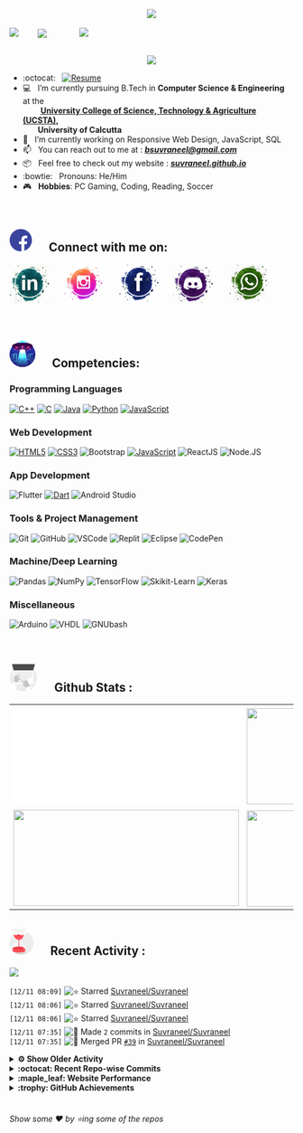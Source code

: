 <!--
[![Header](https://raw.githubusercontent.com/Suvraneel/Suvraneel/master/res/Github%20readme%20Header.png "Portfolio Website")]
(https://suvraneel.github.io/)
-->
<p align="center">
<img src="https://profile-counter.glitch.me/{Suvraneel}/count.svg"></p>

<p>
  <a href=https://open.spotify.com/user/4bio4arq8izb9sba4ly6al54v>
   <img align="right" src="https://spotify-diablo.vercel.app/api/spotify" height=auto width="380">
  </a>
  <img align="center" src="https://readme-typing-svg.herokuapp.com?font=Playfair+Display&color=F70000&size=30&center=true&vCenter=true&multiline=true&weight=100&height=100&width=220&lines=Hey+there%2C;I'm+Suvraneel+!">
  <img align="left" src="https://media.tenor.com/images/043986fe5f470eeb6d86515e6cda30fe/tenor.gif" width="50">
</p>
<br>
<a href="https://suvraneel.github.io" target="_blank"><img align='right' src="https://raw.githubusercontent.com/Suvraneel/Suvraneel/master/res/readme_banner.gif" width="260" height="auto"></a>
<br>

- :octocat: &nbsp; [![Resume](https://img.shields.io/badge/Suvraneel%20Bhuin-RESUME-blue?style=for-the-badge&logo=Sega)](https://suvraneel.github.io/Resume)
- :computer: &nbsp; I’m currently pursuing B.Tech in **Computer Science & Engineering** at the  
 &nbsp;&nbsp;&nbsp;&nbsp;&nbsp;&nbsp;&nbsp; **[University College of Science, Technology & Agriculture (UCSTA)](http://www.caluniv-ucsta.net/),  
 &nbsp;&nbsp;&nbsp;&nbsp;&nbsp;&nbsp;&nbsp; University of Calcutta**
- :crystal_ball: &nbsp; I’m currently working on Responsive Web Design, JavaScript, SQL
- :mailbox: &nbsp; You can reach out to me at : ***bsuvraneel@gmail.com***
- :package: &nbsp; Feel free to check out my website : [***suvraneel.github.io***](https://suvraneel.github.io/)
- :bowtie: &nbsp; Pronouns: He/Him
- :video_game: &nbsp; **Hobbies**: PC Gaming, Coding, Reading, Soccer

<br>
<h2 align=left>
<img src="https://raw.githubusercontent.com/Suvraneel/Suvraneel/master/res/social.gif" height="40" width= auto>
&nbsp;&nbsp;&nbsp;&nbsp;
Connect with me on:
<br></h2>

<p>
<a href="https://www.linkedin.com/in/suvraneel-bhuin" target="_blank">
<img src="https://raw.githubusercontent.com/Suvraneel/Suvraneel/master/res/in.png" height="70" width= auto></a>
&nbsp;&nbsp;&nbsp;&nbsp;&nbsp;
<a href="https://www.instagram.com/el_diablo_suvraneel" target="_blank">
<img src="https://github.com/Suvraneel/Suvraneel/blob/master/res/ig.png" height="70" width= auto></a>
&nbsp;&nbsp;&nbsp;&nbsp;&nbsp;
<!--<a href="https://github.com/Suvraneel" target="_blank">
<img src="https://raw.githubusercontent.com/Suvraneel/Suvraneel/master/res/github.png" height="35" width= auto></a>
&nbsp;&nbsp;&nbsp;&nbsp;&nbsp;-->
<a href="https://www.facebook.com/suvraneel.bhuin" target="_blank">
<img src="https://raw.githubusercontent.com/Suvraneel/Suvraneel/master/res/fb.png" height="70" width= auto></a>
&nbsp;&nbsp;&nbsp;&nbsp;&nbsp;
<a href="https://discord.com/users/851345743935045652/" id="discord">
<img src="https://raw.githubusercontent.com/Suvraneel/Suvraneel/master/res/dc.jpg" height="70" width= auto></a>
&nbsp;&nbsp;&nbsp;&nbsp;&nbsp;
<a href="https://api.whatsapp.com/send?phone=917001967224&text=Hi!%20Suvraneel!!" id="whatsapp">
<img src="https://raw.githubusercontent.com/Suvraneel/Suvraneel/master/res/wp.png" height="70" width= auto></a>
</p>

<!-- Attribution: "Icon made by Freepik from www.flaticon.com"-->
<!--
- **Gmail**: &nbsp;&nbsp;&nbsp;&nbsp;&nbsp;&nbsp;&nbsp;&nbsp;&nbsp;&nbsp;&nbsp;&nbsp; bsuvraneel@gmail.com
- **LinkedIn**: &nbsp;&nbsp;&nbsp;&nbsp;&nbsp;&nbsp;&nbsp;&nbsp; https://www.linkedin.com/in/suvraneel-bhuin/
- **Facebook**: &nbsp;&nbsp;&nbsp;&nbsp;&nbsp;&nbsp; https://www.facebook.com/suvraneel.bhuin
- **Instagram**: &nbsp;&nbsp;&nbsp;&nbsp;&nbsp; https://www.instagram.com/el_diablo_suvraneel
- **Discord**: &nbsp;&nbsp;&nbsp;&nbsp;&nbsp;&nbsp;&nbsp;&nbsp;&nbsp; https://discord.com/users/851345743935045652/
- **WhatsApp**: &nbsp;&nbsp;&nbsp; [+91 7001967224](https://api.whatsapp.com/send?phone=917001967224&text=Hi!%20Suvraneel!!)
-->

<br>
<h2 align=left>
<img src="https://raw.githubusercontent.com/Suvraneel/Suvraneel/master/res/ufo.gif" height="50" width= auto>
&nbsp;&nbsp;&nbsp;&nbsp;
Competencies:
<br></h2>

### Programming Languages 
[![C++](https://img.shields.io/badge/CPP-blue?style=for-the-badge&logo=cplusplus&labelColor=00599C)](https://github.com/search?q=user%3ASuvraneel+language%3AC%2B%2B&type=Code)
[![C](https://img.shields.io/badge/C-black?style=for-the-badge&logo=c&labelColor=black&color=404040)](https://github.com/search?q=user%3ASuvraneel+language%3AC&type=Code)
[![Java](https://img.shields.io/badge/Java-orange?style=for-the-badge&logo=java&labelColor=cc4d00&color=ff7019)](https://github.com/search?q=user%3ASuvraneel+language%3AJava&type=Code)
[![Python](https://img.shields.io/badge/Python-blue?style=for-the-badge&logo=python&labelColor=black&color=3776ab)](https://github.com/search?q=user%3ASuvraneel+language%3APython&type=Code)
[![JavaScript](https://img.shields.io/badge/Javascript-yellow?style=for-the-badge&logo=javascript&labelColor=black&color=DFA200)](https://github.com/search?p=4&q=user%3ASuvraneel+language%3AJavaScript&type=Code)

### Web Development
[![HTML5](https://img.shields.io/badge/HTML5-red?style=for-the-badge&logo=html5&labelColor=black&color=E34F26)](https://github.com/search?q=user%3ASuvraneel+language%3AHTML&type=Code)
[![CSS3](https://img.shields.io/badge/CSS3-white?style=for-the-badge&logo=css3&labelColor=black&color=1572B6)](https://github.com/search?q=user%3ASuvraneel+language%3ACSS&type=Code)
![Bootstrap](https://img.shields.io/badge/Bootstrap-purple?style=for-the-badge&logo=bootstrap&labelColor=black&color=7952B3)
[![JavaScript](https://img.shields.io/badge/Javascript-yellow?style=for-the-badge&logo=javascript&labelColor=black&color=c89100)](https://github.com/search?p=4&q=user%3ASuvraneel+language%3AJavaScript&type=Code)
![ReactJS](https://img.shields.io/badge/React-blue?style=for-the-badge&logo=react&labelColor=black&color=3a8296)
![Node.JS](https://img.shields.io/badge/Node.JS-blue?style=for-the-badge&logo=node.js&labelColor=black&color=236b23)

### App Development
![Flutter](https://img.shields.io/badge/Flutter-blue?style=for-the-badge&logo=flutter&labelColor=0a97c2&color=0dbdf2)
[![Dart](https://img.shields.io/badge/Dart-blue?style=for-the-badge&logo=dart&labelColor=1f7a7a&color=2eb8b8)](https://github.com/search?q=user%3ASuvraneel+language%3ADart&type=Code)
![Android Studio](https://img.shields.io/badge/Android%20Studio-green?style=for-the-badge&logo=android%20studio&labelColor=black&color=2a9a5c)

### Tools & Project Management
![Git](https://img.shields.io/badge/Git-red?style=for-the-badge&logo=git&labelColor=black&color=red)
![GitHub](https://img.shields.io/badge/GitHub-black?style=for-the-badge&logo=github&labelColor=black&color=181717)
![VSCode](https://img.shields.io/badge/VSCode-cyan?style=for-the-badge&logo=visual%20studio%20code&labelColor=00497a&color=007ACC)
![Replit](https://img.shields.io/badge/Repl.it-black?style=for-the-badge&logo=replit&labelColor=black&color=1e2426)
![Eclipse](https://img.shields.io/badge/Eclipse%20IDE-purple?style=for-the-badge&logo=eclipse%20IDE&labelColor=1a1433&color=2C2255)
![CodePen](https://img.shields.io/badge/Codepen-black?style=for-the-badge&logo=codepen&labelColor=black&color=141819)

### Machine/Deep Learning
![Pandas](https://img.shields.io/badge/Pandas-black?style=for-the-badge&logo=pandas&labelColor=0c0234&color=150458)
![NumPy](https://img.shields.io/badge/NumPy-blue?style=for-the-badge&logo=numpy&labelColor=001921&color=013243)
![TensorFlow](https://img.shields.io/badge/TensorFlow-black?style=for-the-badge&logo=tensorflow&labelColor=141819&color=FF6F00)
![Skikit-Learn](https://img.shields.io/badge/Skikit%20Learn-orange?style=for-the-badge&logo=scikit%2Dlearn&labelColor=141819&color=F7931E)
![Keras](https://img.shields.io/badge/Keras-black?style=for-the-badge&logo=keras&labelColor=680000&color=D00000)

### Miscellaneous
![Arduino](https://img.shields.io/badge/Arduino-blue?style=for-the-badge&logo=arduino&labelColor=black&color=00979D)
![VHDL](https://img.shields.io/badge/VHDL-red?style=for-the-badge&logo=xilinx&labelColor=cc0000&color=ff4d4d)
![GNUbash](https://img.shields.io/badge/GNU_Bash-blue?style=for-the-badge&logo=gnubash&labelColor=black&color=4EAA25)

<br>
<h2 align=left>
<img src="https://raw.githubusercontent.com/Suvraneel/Suvraneel/master/res/laptop.gif" height="50" width= auto>
&nbsp;&nbsp;&nbsp;&nbsp;
Github Stats :
<br></h2>

<table>
  <tr>
    <td align="center">
      <img alt="" width="400" src="https://github.com/Suvraneel/Suvraneel/blob/master/metrics.plugin.isocalendar.svg">
    </td>
    <td align="center">
        <img align="right" src ="https://github-readme-stats.vercel.app/api/top-langs/?username=suvraneel&layout=compact&hide_border=true&theme=vision-friendly-dark&langs_count=10&hide=jupyter%20notebook,tex,php" height="170px" width="360px">
    </td>
  </tr>
  <tr>
    <td align="center">
      <img alt="" width="400" src="https://github-readme-stats.vercel.app/api?username=suvraneel&show_icons=true&theme=vision-friendly-dark&hide_border=true" width="360px" height="170px" >
    </td>
    <td align="center">
        <img align="right" src ="https://github-readme-streak-stats.herokuapp.com?user=suvraneel&theme=vision-friendly-dark&hide_border=true" width="360px" height="170px">
    </td>
  </tr>
</table>

<!--
  <img align="left" src="https://github.com/lowlighter/lowlighter/blob/master/metrics.plugin.isocalendar.svg" width="300" height="180">
  <img align="right" src ="https://github-readme-stats.vercel.app/api/top-langs/?username=suvraneel&layout=compact&hide_border=true&theme=vision-friendly-dark&langs_count=10&hide=jupyter%20notebook,tex,php" width="300" height="180">
  <img align="left" src = "https://github-readme-stats.vercel.app/api?username=suvraneel&show_icons=true&theme=vision-friendly-dark&hide_border=true" width="300" height="180">
  <img align="right" src = "https://github-readme-streak-stats.herokuapp.com?user=suvraneel&theme=vision-friendly-dark&hide_border=true" width="300" height="180">
-->

<h2 align="left">
<img src="https://raw.githubusercontent.com/Suvraneel/Suvraneel/master/res/hourglass1.gif" height="50" width= auto>
&nbsp;&nbsp;&nbsp;&nbsp;
Recent Activity :
<br></h2>

<img src="https://activity-graph.herokuapp.com/graph?username=Suvraneel&bg_color=000000&line=ffb812&area=true&color=8135fc&hide_border=true&hide_title=true">

<!--START_SECTION:activity-->
`[12/11 08:09]` <img alt="⭐" src="https://github.com/cheesits456/github-activity-readme/raw/master/icons/star.png" align="top" height="18"> Starred [Suvraneel/Suvraneel](https://github.com/Suvraneel/Suvraneel)  
`[12/11 08:06]` <img alt="⭐" src="https://github.com/cheesits456/github-activity-readme/raw/master/icons/star.png" align="top" height="18"> Starred [Suvraneel/Suvraneel](https://github.com/Suvraneel/Suvraneel)  
`[12/11 08:06]` <img alt="⭐" src="https://github.com/cheesits456/github-activity-readme/raw/master/icons/star.png" align="top" height="18"> Starred [Suvraneel/Suvraneel](https://github.com/Suvraneel/Suvraneel)  
`[12/11 07:35]` <img alt="📝" src="https://github.com/cheesits456/github-activity-readme/raw/master/icons/commit.png" align="top" height="18"> Made `2` commits in [Suvraneel/Suvraneel](https://github.com/Suvraneel/Suvraneel)  
`[12/11 07:35]` <img alt="🎉" src="https://github.com/cheesits456/github-activity-readme/raw/master/icons/merge.png" align="top" height="18"> Merged PR [`#39`](https://github.com//Suvraneel/Suvraneel/pull/39 '[ImgBot] Optimize images') in [Suvraneel/Suvraneel](https://github.com/Suvraneel/Suvraneel)  

<details><summary><b> ⚙️ Show Older Activity</b></summary>

`[12/08 07:52]` <img alt="📝" src="https://github.com/cheesits456/github-activity-readme/raw/master/icons/commit.png" align="top" height="18"> Made `1` commit in [Suvraneel/fcc-machine-learning-with-python](https://github.com/Suvraneel/fcc-machine-learning-with-python)  
`[12/06 07:51]` <img alt="📝" src="https://github.com/cheesits456/github-activity-readme/raw/master/icons/commit.png" align="top" height="18"> Made `2` commits in [Suvraneel/Suvraneel](https://github.com/Suvraneel/Suvraneel)  
`[12/06 07:51]` <img alt="🎉" src="https://github.com/cheesits456/github-activity-readme/raw/master/icons/merge.png" align="top" height="18"> Merged PR [`#38`](https://github.com//Suvraneel/Suvraneel/pull/38 '[ImgBot] Optimize images') in [Suvraneel/Suvraneel](https://github.com/Suvraneel/Suvraneel)  
`[12/04 20:20]` <img alt="📝" src="https://github.com/cheesits456/github-activity-readme/raw/master/icons/commit.png" align="top" height="18"> Made `2` commits in [Suvraneel/Suvraneel](https://github.com/Suvraneel/Suvraneel)  
`[12/04 20:20]` <img alt="🎉" src="https://github.com/cheesits456/github-activity-readme/raw/master/icons/merge.png" align="top" height="18"> Merged PR [`#37`](https://github.com//Suvraneel/Suvraneel/pull/37 '[ImgBot] Optimize images') in [Suvraneel/Suvraneel](https://github.com/Suvraneel/Suvraneel)  
`[12/04 11:11]` <img alt="📝" src="https://github.com/cheesits456/github-activity-readme/raw/master/icons/commit.png" align="top" height="18"> Made `2` commits in [Suvraneel/Suvraneel](https://github.com/Suvraneel/Suvraneel)  
`[12/04 11:11]` <img alt="🎉" src="https://github.com/cheesits456/github-activity-readme/raw/master/icons/merge.png" align="top" height="18"> Merged PR [`#36`](https://github.com//Suvraneel/Suvraneel/pull/36 '[ImgBot] Optimize images') in [Suvraneel/Suvraneel](https://github.com/Suvraneel/Suvraneel)  
`[12/03 06:02]` <img alt="📝" src="https://github.com/cheesits456/github-activity-readme/raw/master/icons/commit.png" align="top" height="18"> Made `1` commit in [Suvraneel/fcc-machine-learning-with-python](https://github.com/Suvraneel/fcc-machine-learning-with-python)  
`[12/02 19:34]` <img alt="📝" src="https://github.com/cheesits456/github-activity-readme/raw/master/icons/commit.png" align="top" height="18"> Made `1` commit in [girlscript/winter-of-contributing](https://github.com/girlscript/winter-of-contributing)  
`[12/02 19:31]` <img alt="⭐" src="https://github.com/cheesits456/github-activity-readme/raw/master/icons/star.png" align="top" height="18"> Starred [TencentARC/GFPGAN](https://github.com/TencentARC/GFPGAN)  
`[12/02 15:56]` <img alt="📝" src="https://github.com/cheesits456/github-activity-readme/raw/master/icons/commit.png" align="top" height="18"> Made `2` commits in [Suvraneel/fcc-machine-learning-with-python](https://github.com/Suvraneel/fcc-machine-learning-with-python)  
`[12/02 11:30]` <img alt="📝" src="https://github.com/cheesits456/github-activity-readme/raw/master/icons/commit.png" align="top" height="18"> Made `4` commits in [Suvraneel/Suvraneel](https://github.com/Suvraneel/Suvraneel)  
`[12/02 10:25]` <img alt="⭐" src="https://github.com/cheesits456/github-activity-readme/raw/master/icons/star.png" align="top" height="18"> Starred [Suvraneel/Suvraneel](https://github.com/Suvraneel/Suvraneel)  
`[12/02 10:24]` <img alt="📝" src="https://github.com/cheesits456/github-activity-readme/raw/master/icons/commit.png" align="top" height="18"> Made `2` commits in [Suvraneel/Suvraneel](https://github.com/Suvraneel/Suvraneel)  
`[12/02 10:24]` <img alt="🎉" src="https://github.com/cheesits456/github-activity-readme/raw/master/icons/merge.png" align="top" height="18"> Merged PR [`#35`](https://github.com//Suvraneel/Suvraneel/pull/35 'ci(Mergify): configuration update') in [Suvraneel/Suvraneel](https://github.com/Suvraneel/Suvraneel)  
`[12/02 10:24]` <img alt="✅" src="https://github.com/cheesits456/github-activity-readme/raw/master/icons/pr-open.png" align="top" height="18"> Opened PR [`#35`](https://github.com//Suvraneel/Suvraneel/pull/35 'ci(Mergify): configuration update') in [Suvraneel/Suvraneel](https://github.com/Suvraneel/Suvraneel)  
`[12/02 10:24]` <img alt="📝" src="https://github.com/cheesits456/github-activity-readme/raw/master/icons/commit.png" align="top" height="18"> Made `1` commit in [Suvraneel/Suvraneel](https://github.com/Suvraneel/Suvraneel)  
`[12/02 10:24]` <img alt="📂" src="https://github.com/cheesits456/github-activity-readme/raw/master/icons/create-branch.png" align="top" height="18"> Created branch [`mergify/Suvraneel/config-update`](https://github.com/Suvraneel/Suvraneel/tree/mergify/Suvraneel/config-update) in [Suvraneel/Suvraneel](https://github.com/Suvraneel/Suvraneel)  
`[12/02 10:23]` <img alt="📝" src="https://github.com/cheesits456/github-activity-readme/raw/master/icons/commit.png" align="top" height="18"> Made `2` commits in [Suvraneel/Suvraneel](https://github.com/Suvraneel/Suvraneel)  
`[12/02 09:43]` <img alt="❌" src="https://github.com/cheesits456/github-activity-readme/raw/master/icons/pr-close.png" align="top" height="18"> Closed PR [`#8861`](https://github.com//girlscript/winter-of-contributing/pull/8861 'C/CPP - All contribs') in [girlscript/winter-of-contributing](https://github.com/girlscript/winter-of-contributing)  
`[12/02 06:18]` <img alt="📝" src="https://github.com/cheesits456/github-activity-readme/raw/master/icons/commit.png" align="top" height="18"> Made `2` commits in [Suvraneel/Suvraneel](https://github.com/Suvraneel/Suvraneel)  
`[12/02 06:18]` <img alt="🎉" src="https://github.com/cheesits456/github-activity-readme/raw/master/icons/merge.png" align="top" height="18"> Merged PR [`#34`](https://github.com//Suvraneel/Suvraneel/pull/34 '[ImgBot] Optimize images') in [Suvraneel/Suvraneel](https://github.com/Suvraneel/Suvraneel)  
`[12/01 21:05]` <img alt="📝" src="https://github.com/cheesits456/github-activity-readme/raw/master/icons/commit.png" align="top" height="18"> Made `1` commit in [girlscript/winter-of-contributing](https://github.com/girlscript/winter-of-contributing)  
`[12/01 12:33]` <img alt="📝" src="https://github.com/cheesits456/github-activity-readme/raw/master/icons/commit.png" align="top" height="18"> Made `433` commits in [Suvraneel/winter-of-contributing](https://github.com/Suvraneel/winter-of-contributing)  
`[12/01 11:17]` <img alt="❌" src="https://github.com/cheesits456/github-activity-readme/raw/master/icons/pr-close.png" align="top" height="18"> Closed PR [`#8712`](https://github.com//girlscript/winter-of-contributing/pull/8712 'Create C_CPP:Cyclically_rotate_an_array_in_C++.md by Monal Singh') in [girlscript/winter-of-contributing](https://github.com/girlscript/winter-of-contributing)  
`[12/01 11:17]` <img alt="❗️" src="https://github.com/cheesits456/github-activity-readme/raw/master/icons/issue.png" align="top" height="18"> Closed issue [`#8868`](https://github.com//girlscript/winter-of-contributing/issues/8868 'BST to min Heap') in [girlscript/winter-of-contributing](https://github.com/girlscript/winter-of-contributing)  
`[12/01 11:17]` <img alt="🗣" src="https://github.com/cheesits456/github-activity-readme/raw/master/icons/comment.png" align="top" height="18"> Commented on [`#8871`](https://github.com//girlscript/winter-of-contributing/issues/8871 'BST to Min Heap') in [girlscript/winter-of-contributing](https://github.com/girlscript/winter-of-contributing)  
`[12/01 11:16]` <img alt="📝" src="https://github.com/cheesits456/github-activity-readme/raw/master/icons/commit.png" align="top" height="18"> Made `4` commits in [girlscript/winter-of-contributing](https://github.com/girlscript/winter-of-contributing)  
`[12/01 11:16]` <img alt="🎉" src="https://github.com/cheesits456/github-activity-readme/raw/master/icons/merge.png" align="top" height="18"> Merged PR [`#8871`](https://github.com//girlscript/winter-of-contributing/pull/8871 'BST to Min Heap') in [girlscript/winter-of-contributing](https://github.com/girlscript/winter-of-contributing)  
`[12/01 07:25]` <img alt="📝" src="https://github.com/cheesits456/github-activity-readme/raw/master/icons/commit.png" align="top" height="18"> Made `5` commits in [girlscript/winter-of-contributing](https://github.com/girlscript/winter-of-contributing)  
`[11/30 14:42]` <img alt="🔍" src="https://github.com/cheesits456/github-activity-readme/raw/master/icons/review.png" align="top" height="18"> Reviewed [`#8897`](https://github.com//girlscript/winter-of-contributing/pull/8897 'C/CPP Fixes') in [girlscript/winter-of-contributing](https://github.com/girlscript/winter-of-contributing)  
`[11/30 14:42]` <img alt="📝" src="https://github.com/cheesits456/github-activity-readme/raw/master/icons/commit.png" align="top" height="18"> Made `21` commits in [girlscript/winter-of-contributing](https://github.com/girlscript/winter-of-contributing)  
`[11/30 14:42]` <img alt="🎉" src="https://github.com/cheesits456/github-activity-readme/raw/master/icons/merge.png" align="top" height="18"> Merged PR [`#8897`](https://github.com//girlscript/winter-of-contributing/pull/8897 'C/CPP Fixes') in [girlscript/winter-of-contributing](https://github.com/girlscript/winter-of-contributing)  
`[11/30 14:42]` <img alt="🔍" src="https://github.com/cheesits456/github-activity-readme/raw/master/icons/review.png" align="top" height="18"> Reviewed [`#8897`](https://github.com//girlscript/winter-of-contributing/pull/8897 'C/CPP Fixes') in [girlscript/winter-of-contributing](https://github.com/girlscript/winter-of-contributing)  
`[11/30 14:12]` <img alt="❗️" src="https://github.com/cheesits456/github-activity-readme/raw/master/icons/issue.png" align="top" height="18"> Closed issue [`#6201`](https://github.com//OpenGenus/cosmos/issues/6201 '[C++] Banker\'s Algorithm') in [OpenGenus/cosmos](https://github.com/OpenGenus/cosmos)  
`[11/30 14:07]` <img alt="❗️" src="https://github.com/cheesits456/github-activity-readme/raw/master/icons/issue.png" align="top" height="18"> Closed issue [`#8869`](https://github.com//girlscript/winter-of-contributing/issues/8869 'Binary Tree - Right View') in [girlscript/winter-of-contributing](https://github.com/girlscript/winter-of-contributing)  
`[11/30 14:06]` <img alt="📝" src="https://github.com/cheesits456/github-activity-readme/raw/master/icons/commit.png" align="top" height="18"> Made `4` commits in [girlscript/winter-of-contributing](https://github.com/girlscript/winter-of-contributing)  
`[11/30 14:06]` <img alt="🎉" src="https://github.com/cheesits456/github-activity-readme/raw/master/icons/merge.png" align="top" height="18"> Merged PR [`#8870`](https://github.com//girlscript/winter-of-contributing/pull/8870 'Right View of Binary Tree') in [girlscript/winter-of-contributing](https://github.com/girlscript/winter-of-contributing)  
`[11/30 14:06]` <img alt="🗣" src="https://github.com/cheesits456/github-activity-readme/raw/master/icons/comment.png" align="top" height="18"> Commented on [`#8870`](https://github.com//girlscript/winter-of-contributing/issues/8870 'Right View of Binary Tree') in [girlscript/winter-of-contributing](https://github.com/girlscript/winter-of-contributing)  
`[11/30 09:53]` <img alt="📝" src="https://github.com/cheesits456/github-activity-readme/raw/master/icons/commit.png" align="top" height="18"> Made `2` commits in [Suvraneel/Suvraneel](https://github.com/Suvraneel/Suvraneel)  
`[11/30 09:53]` <img alt="🎉" src="https://github.com/cheesits456/github-activity-readme/raw/master/icons/merge.png" align="top" height="18"> Merged PR [`#33`](https://github.com//Suvraneel/Suvraneel/pull/33 '[ImgBot] Optimize images') in [Suvraneel/Suvraneel](https://github.com/Suvraneel/Suvraneel)  
`[11/30 08:00]` <img alt="✅" src="https://github.com/cheesits456/github-activity-readme/raw/master/icons/pr-open.png" align="top" height="18"> Opened PR [`#8861`](https://github.com//girlscript/winter-of-contributing/pull/8861 'C/CPP - All contribs') in [girlscript/winter-of-contributing](https://github.com/girlscript/winter-of-contributing)  
`[11/30 07:53]` <img alt="📝" src="https://github.com/cheesits456/github-activity-readme/raw/master/icons/commit.png" align="top" height="18"> Made `13` commits in [girlscript/winter-of-contributing](https://github.com/girlscript/winter-of-contributing)  
`[11/29 19:20]` <img alt="🎉" src="https://github.com/cheesits456/github-activity-readme/raw/master/icons/merge.png" align="top" height="18"> Merged PR [`#8846`](https://github.com//girlscript/winter-of-contributing/pull/8846 'C_CPP') in [girlscript/winter-of-contributing](https://github.com/girlscript/winter-of-contributing)  
`[11/29 19:19]` <img alt="🗣" src="https://github.com/cheesits456/github-activity-readme/raw/master/icons/comment.png" align="top" height="18"> Commented on [`#8846`](https://github.com//girlscript/winter-of-contributing/issues/8846 'C_CPP') in [girlscript/winter-of-contributing](https://github.com/girlscript/winter-of-contributing)  
`[11/29 15:14]` <img alt="🗣" src="https://github.com/cheesits456/github-activity-readme/raw/master/icons/comment.png" align="top" height="18"> Commented on [`#8829`](https://github.com//girlscript/winter-of-contributing/issues/8829 'Left View of Binary Tree') in [girlscript/winter-of-contributing](https://github.com/girlscript/winter-of-contributing)  
`[11/29 15:08]` <img alt="🗣" src="https://github.com/cheesits456/github-activity-readme/raw/master/icons/comment.png" align="top" height="18"> Commented on [`#8829`](https://github.com//girlscript/winter-of-contributing/issues/8829 'Left View of Binary Tree') in [girlscript/winter-of-contributing](https://github.com/girlscript/winter-of-contributing)  
`[11/29 15:05]` <img alt="❗️" src="https://github.com/cheesits456/github-activity-readme/raw/master/icons/issue.png" align="top" height="18"> Closed issue [`#7967`](https://github.com//girlscript/winter-of-contributing/issues/7967 '[C/CPP]: Nodes at Distance K in BT') in [girlscript/winter-of-contributing](https://github.com/girlscript/winter-of-contributing)  
`[11/29 15:05]` <img alt="📝" src="https://github.com/cheesits456/github-activity-readme/raw/master/icons/commit.png" align="top" height="18"> Made `2` commits in [girlscript/winter-of-contributing](https://github.com/girlscript/winter-of-contributing)  
`[11/29 15:05]` <img alt="🎉" src="https://github.com/cheesits456/github-activity-readme/raw/master/icons/merge.png" align="top" height="18"> Merged PR [`#8825`](https://github.com//girlscript/winter-of-contributing/pull/8825 'added documentation') in [girlscript/winter-of-contributing](https://github.com/girlscript/winter-of-contributing)  
`[11/29 15:05]` <img alt="🔍" src="https://github.com/cheesits456/github-activity-readme/raw/master/icons/review.png" align="top" height="18"> Reviewed [`#8825`](https://github.com//girlscript/winter-of-contributing/pull/8825 'added documentation') in [girlscript/winter-of-contributing](https://github.com/girlscript/winter-of-contributing)  
`[11/29 13:14]` <img alt="📝" src="https://github.com/cheesits456/github-activity-readme/raw/master/icons/commit.png" align="top" height="18"> Made `2` commits in [girlscript/winter-of-contributing](https://github.com/girlscript/winter-of-contributing)  
`[11/29 13:14]` <img alt="🎉" src="https://github.com/cheesits456/github-activity-readme/raw/master/icons/merge.png" align="top" height="18"> Merged PR [`#8819`](https://github.com//girlscript/winter-of-contributing/pull/8819 'added maintainers via json fetch') in [girlscript/winter-of-contributing](https://github.com/girlscript/winter-of-contributing)  
`[11/29 13:14]` <img alt="✅" src="https://github.com/cheesits456/github-activity-readme/raw/master/icons/pr-open.png" align="top" height="18"> Opened PR [`#8819`](https://github.com//girlscript/winter-of-contributing/pull/8819 'added maintainers via json fetch') in [girlscript/winter-of-contributing](https://github.com/girlscript/winter-of-contributing)  
`[11/29 13:09]` <img alt="📝" src="https://github.com/cheesits456/github-activity-readme/raw/master/icons/commit.png" align="top" height="18"> Made `601` commits in [Suvraneel/winter-of-contributing](https://github.com/Suvraneel/winter-of-contributing)  
`[11/29 12:33]` <img alt="❗️" src="https://github.com/cheesits456/github-activity-readme/raw/master/icons/issue.png" align="top" height="18"> Closed issue [`#8438`](https://github.com//girlscript/winter-of-contributing/issues/8438 'Find_Day_of_a_given_Date') in [girlscript/winter-of-contributing](https://github.com/girlscript/winter-of-contributing)  
`[11/29 12:33]` <img alt="📝" src="https://github.com/cheesits456/github-activity-readme/raw/master/icons/commit.png" align="top" height="18"> Made `4` commits in [girlscript/winter-of-contributing](https://github.com/girlscript/winter-of-contributing)  
`[11/29 12:33]` <img alt="🎉" src="https://github.com/cheesits456/github-activity-readme/raw/master/icons/merge.png" align="top" height="18"> Merged PR [`#8728`](https://github.com//girlscript/winter-of-contributing/pull/8728 'Create Find_Day_of_a_given_Date.md') in [girlscript/winter-of-contributing](https://github.com/girlscript/winter-of-contributing)  
`[11/29 12:27]` <img alt="🗣" src="https://github.com/cheesits456/github-activity-readme/raw/master/icons/comment.png" align="top" height="18"> Commented on [`#8728`](https://github.com//girlscript/winter-of-contributing/issues/8728 'Create Find_Day_of_a_given_Date.md') in [girlscript/winter-of-contributing](https://github.com/girlscript/winter-of-contributing)  
`[11/29 12:20]` <img alt="📝" src="https://github.com/cheesits456/github-activity-readme/raw/master/icons/commit.png" align="top" height="18"> Made `434` commits in [girlscript/winter-of-contributing](https://github.com/girlscript/winter-of-contributing)  
`[11/29 12:20]` <img alt="🎉" src="https://github.com/cheesits456/github-activity-readme/raw/master/icons/merge.png" align="top" height="18"> Merged PR [`#8807`](https://github.com//girlscript/winter-of-contributing/pull/8807 'Bumped up to main branch version') in [girlscript/winter-of-contributing](https://github.com/girlscript/winter-of-contributing)  
`[11/29 12:19]` <img alt="✅" src="https://github.com/cheesits456/github-activity-readme/raw/master/icons/pr-open.png" align="top" height="18"> Opened PR [`#8807`](https://github.com//girlscript/winter-of-contributing/pull/8807 'Bumped up to main branch version') in [girlscript/winter-of-contributing](https://github.com/girlscript/winter-of-contributing)  
`[11/29 12:12]` <img alt="❌" src="https://github.com/cheesits456/github-activity-readme/raw/master/icons/pr-close.png" align="top" height="18"> Closed PR [`#8715`](https://github.com//girlscript/winter-of-contributing/pull/8715 'C_PP:Max sum_path_in_arrays #8714') in [girlscript/winter-of-contributing](https://github.com/girlscript/winter-of-contributing)  
`[11/29 12:12]` <img alt="🔍" src="https://github.com/cheesits456/github-activity-readme/raw/master/icons/review.png" align="top" height="18"> Reviewed [`#8715`](https://github.com//girlscript/winter-of-contributing/pull/8715 'C_PP:Max sum_path_in_arrays #8714') in [girlscript/winter-of-contributing](https://github.com/girlscript/winter-of-contributing)  
`[11/29 12:06]` <img alt="❌" src="https://github.com/cheesits456/github-activity-readme/raw/master/icons/pr-close.png" align="top" height="18"> Closed PR [`#7760`](https://github.com//girlscript/winter-of-contributing/pull/7760 'OS - Shortest Job First Scheduling') in [girlscript/winter-of-contributing](https://github.com/girlscript/winter-of-contributing)  
`[11/29 12:05]` <img alt="❗️" src="https://github.com/cheesits456/github-activity-readme/raw/master/icons/issue.png" align="top" height="18"> Closed issue [`#8705`](https://github.com//girlscript/winter-of-contributing/issues/8705 'Binary Tree : Sum of nodes at kth level') in [girlscript/winter-of-contributing](https://github.com/girlscript/winter-of-contributing)  
`[11/29 12:05]` <img alt="📝" src="https://github.com/cheesits456/github-activity-readme/raw/master/icons/commit.png" align="top" height="18"> Made `6` commits in [girlscript/winter-of-contributing](https://github.com/girlscript/winter-of-contributing)  
`[11/29 12:05]` <img alt="🎉" src="https://github.com/cheesits456/github-activity-readme/raw/master/icons/merge.png" align="top" height="18"> Merged PR [`#8713`](https://github.com//girlscript/winter-of-contributing/pull/8713 'Create Binary_Tree_sum_of_nodes_at_kth_level.md') in [girlscript/winter-of-contributing](https://github.com/girlscript/winter-of-contributing)  
`[11/29 12:05]` <img alt="🗣" src="https://github.com/cheesits456/github-activity-readme/raw/master/icons/comment.png" align="top" height="18"> Commented on [`#8713`](https://github.com//girlscript/winter-of-contributing/issues/8713 'Create Binary_Tree_sum_of_nodes_at_kth_level.md') in [girlscript/winter-of-contributing](https://github.com/girlscript/winter-of-contributing)  
`[11/28 21:37]` <img alt="📝" src="https://github.com/cheesits456/github-activity-readme/raw/master/icons/commit.png" align="top" height="18"> Made `2` commits in [Suvraneel/Suvraneel](https://github.com/Suvraneel/Suvraneel)  
`[11/28 21:37]` <img alt="🎉" src="https://github.com/cheesits456/github-activity-readme/raw/master/icons/merge.png" align="top" height="18"> Merged PR [`#32`](https://github.com//Suvraneel/Suvraneel/pull/32 '[ImgBot] Optimize images') in [Suvraneel/Suvraneel](https://github.com/Suvraneel/Suvraneel)  
`[11/28 21:33]` <img alt="❗️" src="https://github.com/cheesits456/github-activity-readme/raw/master/icons/issue.png" align="top" height="18"> Closed issue [`#8724`](https://github.com//girlscript/winter-of-contributing/issues/8724 '[Create New Issue]: C_PP: Stack_Operation') in [girlscript/winter-of-contributing](https://github.com/girlscript/winter-of-contributing)  
`[11/28 21:31]` <img alt="❌" src="https://github.com/cheesits456/github-activity-readme/raw/master/icons/pr-close.png" align="top" height="18"> Closed PR [`#8711`](https://github.com//girlscript/winter-of-contributing/pull/8711 'Update Introduction_To_C_Programming.md') in [girlscript/winter-of-contributing](https://github.com/girlscript/winter-of-contributing)  
`[11/28 21:25]` <img alt="🔍" src="https://github.com/cheesits456/github-activity-readme/raw/master/icons/review.png" align="top" height="18"> Reviewed [`#8713`](https://github.com//girlscript/winter-of-contributing/pull/8713 'Create Binary_Tree_sum_of_nodes_at_kth_level.md') in [girlscript/winter-of-contributing](https://github.com/girlscript/winter-of-contributing)  
`[11/28 21:25]` <img alt="🔍" src="https://github.com/cheesits456/github-activity-readme/raw/master/icons/review.png" align="top" height="18"> Reviewed [`#8713`](https://github.com//girlscript/winter-of-contributing/pull/8713 'Create Binary_Tree_sum_of_nodes_at_kth_level.md') in [girlscript/winter-of-contributing](https://github.com/girlscript/winter-of-contributing)  
`[11/28 16:44]` <img alt="📝" src="https://github.com/cheesits456/github-activity-readme/raw/master/icons/commit.png" align="top" height="18"> Made `2` commits in [NFT-Cryptonaut/NFT-Emporium](https://github.com/NFT-Cryptonaut/NFT-Emporium)  
`[11/28 15:26]` <img alt="📂" src="https://github.com/cheesits456/github-activity-readme/raw/master/icons/create-branch.png" align="top" height="18"> Created branch [`revert`](https://github.com/NFT-Cryptonaut/NFT-Emporium/tree/revert) in [NFT-Cryptonaut/NFT-Emporium](https://github.com/NFT-Cryptonaut/NFT-Emporium)  
`[11/28 07:19]` <img alt="📝" src="https://github.com/cheesits456/github-activity-readme/raw/master/icons/commit.png" align="top" height="18"> Made `2` commits in [Suvraneel/Suvraneel](https://github.com/Suvraneel/Suvraneel)  
`[11/28 07:19]` <img alt="🎉" src="https://github.com/cheesits456/github-activity-readme/raw/master/icons/merge.png" align="top" height="18"> Merged PR [`#31`](https://github.com//Suvraneel/Suvraneel/pull/31 '[ImgBot] Optimize images') in [Suvraneel/Suvraneel](https://github.com/Suvraneel/Suvraneel)  
`[11/28 07:19]` <img alt="🗣" src="https://github.com/cheesits456/github-activity-readme/raw/master/icons/comment.png" align="top" height="18"> Commented on [`#8558`](https://github.com//girlscript/winter-of-contributing/issues/8558 'Equilibrium Index of an Array') in [girlscript/winter-of-contributing](https://github.com/girlscript/winter-of-contributing)  
`[11/28 07:18]` <img alt="📝" src="https://github.com/cheesits456/github-activity-readme/raw/master/icons/commit.png" align="top" height="18"> Made `11` commits in [girlscript/winter-of-contributing](https://github.com/girlscript/winter-of-contributing)  
`[11/28 07:18]` <img alt="🎉" src="https://github.com/cheesits456/github-activity-readme/raw/master/icons/merge.png" align="top" height="18"> Merged PR [`#8558`](https://github.com//girlscript/winter-of-contributing/pull/8558 'Equilibrium Index of an Array') in [girlscript/winter-of-contributing](https://github.com/girlscript/winter-of-contributing)  
`[11/27 16:06]` <img alt="🗣" src="https://github.com/cheesits456/github-activity-readme/raw/master/icons/comment.png" align="top" height="18"> Commented on [`#8469`](https://github.com//girlscript/winter-of-contributing/issues/8469 'Creation of Binary Tree using Linked List') in [girlscript/winter-of-contributing](https://github.com/girlscript/winter-of-contributing)  
`[11/27 16:04]` <img alt="❗️" src="https://github.com/cheesits456/github-activity-readme/raw/master/icons/issue.png" align="top" height="18"> Closed issue [`#8469`](https://github.com//girlscript/winter-of-contributing/issues/8469 'Creation of Binary Tree using Linked List') in [girlscript/winter-of-contributing](https://github.com/girlscript/winter-of-contributing)  
`[11/27 16:04]` <img alt="📝" src="https://github.com/cheesits456/github-activity-readme/raw/master/icons/commit.png" align="top" height="18"> Made `29` commits in [girlscript/winter-of-contributing](https://github.com/girlscript/winter-of-contributing)  
`[11/27 16:04]` <img alt="🎉" src="https://github.com/cheesits456/github-activity-readme/raw/master/icons/merge.png" align="top" height="18"> Merged PR [`#8535`](https://github.com//girlscript/winter-of-contributing/pull/8535 'Creating a binary tree using linked list') in [girlscript/winter-of-contributing](https://github.com/girlscript/winter-of-contributing)  
`[11/27 16:04]` <img alt="🗣" src="https://github.com/cheesits456/github-activity-readme/raw/master/icons/comment.png" align="top" height="18"> Commented on [`#8535`](https://github.com//girlscript/winter-of-contributing/issues/8535 'Creating a binary tree using linked list') in [girlscript/winter-of-contributing](https://github.com/girlscript/winter-of-contributing)  
`[11/27 16:01]` <img alt="📝" src="https://github.com/cheesits456/github-activity-readme/raw/master/icons/commit.png" align="top" height="18"> Made `75` commits in [pinpan123/winter-of-contributing](https://github.com/pinpan123/winter-of-contributing)  
`[11/27 12:48]` <img alt="❌" src="https://github.com/cheesits456/github-activity-readme/raw/master/icons/pr-close.png" align="top" height="18"> Closed PR [`#1376`](https://github.com//girlscript/winter-of-contributing/pull/1376 'what is virtual environment #338') in [girlscript/winter-of-contributing](https://github.com/girlscript/winter-of-contributing)  
`[11/27 12:47]` <img alt="🔍" src="https://github.com/cheesits456/github-activity-readme/raw/master/icons/review.png" align="top" height="18"> Reviewed [`#8535`](https://github.com//girlscript/winter-of-contributing/pull/8535 'Creating a binary tree using linked list') in [girlscript/winter-of-contributing](https://github.com/girlscript/winter-of-contributing)  
`[11/27 12:43]` <img alt="🔍" src="https://github.com/cheesits456/github-activity-readme/raw/master/icons/review.png" align="top" height="18"> Reviewed [`#8558`](https://github.com//girlscript/winter-of-contributing/pull/8558 'Equilibrium Index of an Array') in [girlscript/winter-of-contributing](https://github.com/girlscript/winter-of-contributing)  
`[11/27 12:43]` <img alt="🔍" src="https://github.com/cheesits456/github-activity-readme/raw/master/icons/review.png" align="top" height="18"> Reviewed [`#8558`](https://github.com//girlscript/winter-of-contributing/pull/8558 'Equilibrium Index of an Array') in [girlscript/winter-of-contributing](https://github.com/girlscript/winter-of-contributing)  
`[11/27 12:42]` <img alt="🔍" src="https://github.com/cheesits456/github-activity-readme/raw/master/icons/review.png" align="top" height="18"> Reviewed [`#8558`](https://github.com//girlscript/winter-of-contributing/pull/8558 'Equilibrium Index of an Array') in [girlscript/winter-of-contributing](https://github.com/girlscript/winter-of-contributing)  
`[11/27 12:42]` <img alt="🔍" src="https://github.com/cheesits456/github-activity-readme/raw/master/icons/review.png" align="top" height="18"> Reviewed [`#8558`](https://github.com//girlscript/winter-of-contributing/pull/8558 'Equilibrium Index of an Array') in [girlscript/winter-of-contributing](https://github.com/girlscript/winter-of-contributing)  
`[11/27 12:41]` <img alt="🔍" src="https://github.com/cheesits456/github-activity-readme/raw/master/icons/review.png" align="top" height="18"> Reviewed [`#8558`](https://github.com//girlscript/winter-of-contributing/pull/8558 'Equilibrium Index of an Array') in [girlscript/winter-of-contributing](https://github.com/girlscript/winter-of-contributing)  
`[11/27 12:41]` <img alt="🔍" src="https://github.com/cheesits456/github-activity-readme/raw/master/icons/review.png" align="top" height="18"> Reviewed [`#8558`](https://github.com//girlscript/winter-of-contributing/pull/8558 'Equilibrium Index of an Array') in [girlscript/winter-of-contributing](https://github.com/girlscript/winter-of-contributing)  
`[11/26 21:22]` <img alt="🗣" src="https://github.com/cheesits456/github-activity-readme/raw/master/icons/comment.png" align="top" height="18"> Commented on [`#8581`](https://github.com//girlscript/winter-of-contributing/issues/8581 'Update Why Python README.md') in [girlscript/winter-of-contributing](https://github.com/girlscript/winter-of-contributing)  
`[11/26 21:17]` <img alt="🗣" src="https://github.com/cheesits456/github-activity-readme/raw/master/icons/comment.png" align="top" height="18"> Commented on [`#8583`](https://github.com//girlscript/winter-of-contributing/issues/8583 'Line Splicing In C or C++') in [girlscript/winter-of-contributing](https://github.com/girlscript/winter-of-contributing)  
`[11/26 21:15]` <img alt="🗣" src="https://github.com/cheesits456/github-activity-readme/raw/master/icons/comment.png" align="top" height="18"> Commented on [`#8581`](https://github.com//girlscript/winter-of-contributing/issues/8581 'Update Why Python README.md') in [girlscript/winter-of-contributing](https://github.com/girlscript/winter-of-contributing)  
`[11/26 21:14]` <img alt="🗣" src="https://github.com/cheesits456/github-activity-readme/raw/master/icons/comment.png" align="top" height="18"> Commented on [`#8578`](https://github.com//girlscript/winter-of-contributing/issues/8578 'Update How to install python README.md') in [girlscript/winter-of-contributing](https://github.com/girlscript/winter-of-contributing)  
`[11/26 20:00]` <img alt="🗣" src="https://github.com/cheesits456/github-activity-readme/raw/master/icons/comment.png" align="top" height="18"> Commented on [`#8210`](https://github.com//girlscript/winter-of-contributing/issues/8210 'All About Command Line') in [girlscript/winter-of-contributing](https://github.com/girlscript/winter-of-contributing)  
`[11/26 19:56]` <img alt="📝" src="https://github.com/cheesits456/github-activity-readme/raw/master/icons/commit.png" align="top" height="18"> Made `2` commits in [Suvraneel/Suvraneel](https://github.com/Suvraneel/Suvraneel)  
`[11/26 19:56]` <img alt="🎉" src="https://github.com/cheesits456/github-activity-readme/raw/master/icons/merge.png" align="top" height="18"> Merged PR [`#30`](https://github.com//Suvraneel/Suvraneel/pull/30 '[ImgBot] Optimize images') in [Suvraneel/Suvraneel](https://github.com/Suvraneel/Suvraneel)  
`[11/26 19:55]` <img alt="❌" src="https://github.com/cheesits456/github-activity-readme/raw/master/icons/pr-close.png" align="top" height="18"> Closed PR [`#8210`](https://github.com//girlscript/winter-of-contributing/pull/8210 'All About Command Line') in [girlscript/winter-of-contributing](https://github.com/girlscript/winter-of-contributing)  
`[11/26 19:51]` <img alt="🔍" src="https://github.com/cheesits456/github-activity-readme/raw/master/icons/review.png" align="top" height="18"> Reviewed [`#8535`](https://github.com//girlscript/winter-of-contributing/pull/8535 'Creating a binary tree using linked list') in [girlscript/winter-of-contributing](https://github.com/girlscript/winter-of-contributing)  
`[11/26 19:51]` <img alt="📝" src="https://github.com/cheesits456/github-activity-readme/raw/master/icons/commit.png" align="top" height="18"> Made `4` commits in [pinpan123/winter-of-contributing](https://github.com/pinpan123/winter-of-contributing)  
`[11/26 19:47]` <img alt="🔍" src="https://github.com/cheesits456/github-activity-readme/raw/master/icons/review.png" align="top" height="18"> Reviewed [`#8558`](https://github.com//girlscript/winter-of-contributing/pull/8558 'Equilibrium Index of an Array') in [girlscript/winter-of-contributing](https://github.com/girlscript/winter-of-contributing)  
`[11/26 19:47]` <img alt="🔍" src="https://github.com/cheesits456/github-activity-readme/raw/master/icons/review.png" align="top" height="18"> Reviewed [`#8558`](https://github.com//girlscript/winter-of-contributing/pull/8558 'Equilibrium Index of an Array') in [girlscript/winter-of-contributing](https://github.com/girlscript/winter-of-contributing)  
`[11/26 19:47]` <img alt="🔍" src="https://github.com/cheesits456/github-activity-readme/raw/master/icons/review.png" align="top" height="18"> Reviewed [`#8558`](https://github.com//girlscript/winter-of-contributing/pull/8558 'Equilibrium Index of an Array') in [girlscript/winter-of-contributing](https://github.com/girlscript/winter-of-contributing)  
`[11/26 19:42]` <img alt="❌" src="https://github.com/cheesits456/github-activity-readme/raw/master/icons/pr-close.png" align="top" height="18"> Closed PR [`#8524`](https://github.com//girlscript/winter-of-contributing/pull/8524 'polymorphism') in [girlscript/winter-of-contributing](https://github.com/girlscript/winter-of-contributing)  
`[11/26 17:17]` <img alt="🔍" src="https://github.com/cheesits456/github-activity-readme/raw/master/icons/review.png" align="top" height="18"> Reviewed [`#8535`](https://github.com//girlscript/winter-of-contributing/pull/8535 'Creating a binary tree using linked list') in [girlscript/winter-of-contributing](https://github.com/girlscript/winter-of-contributing)  
`[11/26 17:13]` <img alt="🔍" src="https://github.com/cheesits456/github-activity-readme/raw/master/icons/review.png" align="top" height="18"> Reviewed [`#8535`](https://github.com//girlscript/winter-of-contributing/pull/8535 'Creating a binary tree using linked list') in [girlscript/winter-of-contributing](https://github.com/girlscript/winter-of-contributing)  
`[11/26 15:23]` <img alt="🗣" src="https://github.com/cheesits456/github-activity-readme/raw/master/icons/comment.png" align="top" height="18"> Commented on [`#8210`](https://github.com//girlscript/winter-of-contributing/issues/8210 'All About Command Line') in [girlscript/winter-of-contributing](https://github.com/girlscript/winter-of-contributing)  
`[11/26 15:19]` <img alt="🗣" src="https://github.com/cheesits456/github-activity-readme/raw/master/icons/comment.png" align="top" height="18"> Commented on [`#8400`](https://github.com//girlscript/winter-of-contributing/issues/8400 'Array_and_Equilibrium') in [girlscript/winter-of-contributing](https://github.com/girlscript/winter-of-contributing)  
`[11/26 15:19]` <img alt="📝" src="https://github.com/cheesits456/github-activity-readme/raw/master/icons/commit.png" align="top" height="18"> Made `35` commits in [girlscript/winter-of-contributing](https://github.com/girlscript/winter-of-contributing)  
`[11/26 15:19]` <img alt="🎉" src="https://github.com/cheesits456/github-activity-readme/raw/master/icons/merge.png" align="top" height="18"> Merged PR [`#8400`](https://github.com//girlscript/winter-of-contributing/pull/8400 'Array_and_Equilibrium') in [girlscript/winter-of-contributing](https://github.com/girlscript/winter-of-contributing)  
`[11/26 15:19]` <img alt="📝" src="https://github.com/cheesits456/github-activity-readme/raw/master/icons/commit.png" align="top" height="18"> Made `61` commits in [amanraj-iit/winter-of-contributing](https://github.com/amanraj-iit/winter-of-contributing)  
`[11/26 15:13]` <img alt="❗️" src="https://github.com/cheesits456/github-activity-readme/raw/master/icons/issue.png" align="top" height="18"> Closed issue [`#8082`](https://github.com//girlscript/winter-of-contributing/issues/8082 'C_CPP : Moving from C to CPP') in [girlscript/winter-of-contributing](https://github.com/girlscript/winter-of-contributing)  
`[11/26 06:00]` <img alt="📝" src="https://github.com/cheesits456/github-activity-readme/raw/master/icons/commit.png" align="top" height="18"> Made `2` commits in [Suvraneel/Suvraneel](https://github.com/Suvraneel/Suvraneel)  
`[11/26 06:00]` <img alt="🎉" src="https://github.com/cheesits456/github-activity-readme/raw/master/icons/merge.png" align="top" height="18"> Merged PR [`#29`](https://github.com//Suvraneel/Suvraneel/pull/29 '[ImgBot] Optimize images') in [Suvraneel/Suvraneel](https://github.com/Suvraneel/Suvraneel)  
`[11/26 05:58]` <img alt="🗣" src="https://github.com/cheesits456/github-activity-readme/raw/master/icons/comment.png" align="top" height="18"> Commented on [`#8082`](https://github.com//girlscript/winter-of-contributing/issues/8082 'C_CPP : Moving from C to CPP') in [girlscript/winter-of-contributing](https://github.com/girlscript/winter-of-contributing)  
`[11/25 16:04]` <img alt="🗣" src="https://github.com/cheesits456/github-activity-readme/raw/master/icons/comment.png" align="top" height="18"> Commented on [`#911`](https://github.com//girlscript/winter-of-contributing/issues/911 'Programming Components, Structure & Keywords') in [girlscript/winter-of-contributing](https://github.com/girlscript/winter-of-contributing)  
`[11/25 16:04]` <img alt="❗️" src="https://github.com/cheesits456/github-activity-readme/raw/master/icons/issue.png" align="top" height="18"> Reopened issue [`#911`](https://github.com//girlscript/winter-of-contributing/issues/911 'Programming Components, Structure & Keywords') in [girlscript/winter-of-contributing](https://github.com/girlscript/winter-of-contributing)  
`[11/25 16:03]` <img alt="🗣" src="https://github.com/cheesits456/github-activity-readme/raw/master/icons/comment.png" align="top" height="18"> Commented on [`#2283`](https://github.com//girlscript/winter-of-contributing/issues/2283 'Demo video !') in [girlscript/winter-of-contributing](https://github.com/girlscript/winter-of-contributing)  
`[11/25 11:51]` <img alt="❗️" src="https://github.com/cheesits456/github-activity-readme/raw/master/icons/issue.png" align="top" height="18"> Closed issue [`#7296`](https://github.com//girlscript/winter-of-contributing/issues/7296 'Rearrange array alternately') in [girlscript/winter-of-contributing](https://github.com/girlscript/winter-of-contributing)  
`[11/25 11:51]` <img alt="❗️" src="https://github.com/cheesits456/github-activity-readme/raw/master/icons/issue.png" align="top" height="18"> Closed issue [`#7407`](https://github.com//girlscript/winter-of-contributing/issues/7407 'C/CPP : Recursion problems in C') in [girlscript/winter-of-contributing](https://github.com/girlscript/winter-of-contributing)  
`[11/25 11:51]` <img alt="❗️" src="https://github.com/cheesits456/github-activity-readme/raw/master/icons/issue.png" align="top" height="18"> Closed issue [`#7278`](https://github.com//girlscript/winter-of-contributing/issues/7278 'Sort a Stack ') in [girlscript/winter-of-contributing](https://github.com/girlscript/winter-of-contributing)  
`[11/25 11:51]` <img alt="❗️" src="https://github.com/cheesits456/github-activity-readme/raw/master/icons/issue.png" align="top" height="18"> Closed issue [`#7266`](https://github.com//girlscript/winter-of-contributing/issues/7266 'Strings ') in [girlscript/winter-of-contributing](https://github.com/girlscript/winter-of-contributing)  
`[11/25 11:51]` <img alt="❗️" src="https://github.com/cheesits456/github-activity-readme/raw/master/icons/issue.png" align="top" height="18"> Closed issue [`#7265`](https://github.com//girlscript/winter-of-contributing/issues/7265 'Greedy Algorithm Explanation') in [girlscript/winter-of-contributing](https://github.com/girlscript/winter-of-contributing)  
`[11/25 11:51]` <img alt="❗️" src="https://github.com/cheesits456/github-activity-readme/raw/master/icons/issue.png" align="top" height="18"> Closed issue [`#7174`](https://github.com//girlscript/winter-of-contributing/issues/7174 'Binary search') in [girlscript/winter-of-contributing](https://github.com/girlscript/winter-of-contributing)  
`[11/25 11:51]` <img alt="❗️" src="https://github.com/cheesits456/github-activity-readme/raw/master/icons/issue.png" align="top" height="18"> Closed issue [`#7116`](https://github.com//girlscript/winter-of-contributing/issues/7116 'C/CPP: Next Greater Element using stack in CPP ') in [girlscript/winter-of-contributing](https://github.com/girlscript/winter-of-contributing)  
`[11/25 11:51]` <img alt="❗️" src="https://github.com/cheesits456/github-activity-readme/raw/master/icons/issue.png" align="top" height="18"> Closed issue [`#6789`](https://github.com//girlscript/winter-of-contributing/issues/6789 'Vectors in C++') in [girlscript/winter-of-contributing](https://github.com/girlscript/winter-of-contributing)  
`[11/25 11:51]` <img alt="❗️" src="https://github.com/cheesits456/github-activity-readme/raw/master/icons/issue.png" align="top" height="18"> Closed issue [`#7089`](https://github.com//girlscript/winter-of-contributing/issues/7089 'C_CPP: basic problems on stack') in [girlscript/winter-of-contributing](https://github.com/girlscript/winter-of-contributing)  
`[11/25 11:51]` <img alt="❗️" src="https://github.com/cheesits456/github-activity-readme/raw/master/icons/issue.png" align="top" height="18"> Closed issue [`#7069`](https://github.com//girlscript/winter-of-contributing/issues/7069 'Two sorted Arrays without extra space') in [girlscript/winter-of-contributing](https://github.com/girlscript/winter-of-contributing)  
`[11/25 11:51]` <img alt="❗️" src="https://github.com/cheesits456/github-activity-readme/raw/master/icons/issue.png" align="top" height="18"> Closed issue [`#6934`](https://github.com//girlscript/winter-of-contributing/issues/6934 'Jump Search Algorithm (CPP)') in [girlscript/winter-of-contributing](https://github.com/girlscript/winter-of-contributing)  
`[11/25 11:51]` <img alt="❗️" src="https://github.com/cheesits456/github-activity-readme/raw/master/icons/issue.png" align="top" height="18"> Closed issue [`#6797`](https://github.com//girlscript/winter-of-contributing/issues/6797 'C/C++: Competitive Programming Problem(Card Shuffle)') in [girlscript/winter-of-contributing](https://github.com/girlscript/winter-of-contributing)  
`[11/25 11:51]` <img alt="❗️" src="https://github.com/cheesits456/github-activity-readme/raw/master/icons/issue.png" align="top" height="18"> Closed issue [`#6563`](https://github.com//girlscript/winter-of-contributing/issues/6563 '[C/Cpp]: LRU page replacement algorithm documentation ') in [girlscript/winter-of-contributing](https://github.com/girlscript/winter-of-contributing)  
`[11/25 11:51]` <img alt="❗️" src="https://github.com/cheesits456/github-activity-readme/raw/master/icons/issue.png" align="top" height="18"> Closed issue [`#6551`](https://github.com//girlscript/winter-of-contributing/issues/6551 'Intro to Polymorphism (Video)') in [girlscript/winter-of-contributing](https://github.com/girlscript/winter-of-contributing)  
`[11/25 11:51]` <img alt="❗️" src="https://github.com/cheesits456/github-activity-readme/raw/master/icons/issue.png" align="top" height="18"> Closed issue [`#6483`](https://github.com//girlscript/winter-of-contributing/issues/6483 '[Create New Issue]: insertion at beginning,end,after element in circular linked list') in [girlscript/winter-of-contributing](https://github.com/girlscript/winter-of-contributing)  
`[11/25 11:51]` <img alt="❗️" src="https://github.com/cheesits456/github-activity-readme/raw/master/icons/issue.png" align="top" height="18"> Closed issue [`#6455`](https://github.com//girlscript/winter-of-contributing/issues/6455 'Pattern in CPP') in [girlscript/winter-of-contributing](https://github.com/girlscript/winter-of-contributing)  
`[11/25 11:51]` <img alt="❗️" src="https://github.com/cheesits456/github-activity-readme/raw/master/icons/issue.png" align="top" height="18"> Closed issue [`#6447`](https://github.com//girlscript/winter-of-contributing/issues/6447 ' Calculator using C') in [girlscript/winter-of-contributing](https://github.com/girlscript/winter-of-contributing)  
`[11/25 11:51]` <img alt="❗️" src="https://github.com/cheesits456/github-activity-readme/raw/master/icons/issue.png" align="top" height="18"> Closed issue [`#6271`](https://github.com//girlscript/winter-of-contributing/issues/6271 '[C_CPP]: NP Completeness ') in [girlscript/winter-of-contributing](https://github.com/girlscript/winter-of-contributing)  
`[11/25 11:51]` <img alt="❗️" src="https://github.com/cheesits456/github-activity-readme/raw/master/icons/issue.png" align="top" height="18"> Closed issue [`#5974`](https://github.com//girlscript/winter-of-contributing/issues/5974 'Bitmasking ') in [girlscript/winter-of-contributing](https://github.com/girlscript/winter-of-contributing)  
`[11/25 11:51]` <img alt="❗️" src="https://github.com/cheesits456/github-activity-readme/raw/master/icons/issue.png" align="top" height="18"> Closed issue [`#5857`](https://github.com//girlscript/winter-of-contributing/issues/5857 'Documentation on multilevel inheritance') in [girlscript/winter-of-contributing](https://github.com/girlscript/winter-of-contributing)  
`[11/25 11:51]` <img alt="❗️" src="https://github.com/cheesits456/github-activity-readme/raw/master/icons/issue.png" align="top" height="18"> Closed issue [`#5827`](https://github.com//girlscript/winter-of-contributing/issues/5827 'Competitive Programming : Combinatorics') in [girlscript/winter-of-contributing](https://github.com/girlscript/winter-of-contributing)  
`[11/25 11:51]` <img alt="❗️" src="https://github.com/cheesits456/github-activity-readme/raw/master/icons/issue.png" align="top" height="18"> Closed issue [`#5723`](https://github.com//girlscript/winter-of-contributing/issues/5723 'Function call  ') in [girlscript/winter-of-contributing](https://github.com/girlscript/winter-of-contributing)  
`[11/25 11:49]` <img alt="❗️" src="https://github.com/cheesits456/github-activity-readme/raw/master/icons/issue.png" align="top" height="18"> Closed issue [`#5409`](https://github.com//girlscript/winter-of-contributing/issues/5409 ' N-Queen Problem ') in [girlscript/winter-of-contributing](https://github.com/girlscript/winter-of-contributing)  
`[11/25 11:49]` <img alt="❗️" src="https://github.com/cheesits456/github-activity-readme/raw/master/icons/issue.png" align="top" height="18"> Closed issue [`#5672`](https://github.com//girlscript/winter-of-contributing/issues/5672 'Type conversion in C++') in [girlscript/winter-of-contributing](https://github.com/girlscript/winter-of-contributing)  
`[11/25 11:49]` <img alt="❗️" src="https://github.com/cheesits456/github-activity-readme/raw/master/icons/issue.png" align="top" height="18"> Closed issue [`#5656`](https://github.com//girlscript/winter-of-contributing/issues/5656 'Patterns') in [girlscript/winter-of-contributing](https://github.com/girlscript/winter-of-contributing)  
`[11/25 11:49]` <img alt="❗️" src="https://github.com/cheesits456/github-activity-readme/raw/master/icons/issue.png" align="top" height="18"> Closed issue [`#5639`](https://github.com//girlscript/winter-of-contributing/issues/5639 'Count number of nodes present in the singly linked list.') in [girlscript/winter-of-contributing](https://github.com/girlscript/winter-of-contributing)  
`[11/25 11:49]` <img alt="❗️" src="https://github.com/cheesits456/github-activity-readme/raw/master/icons/issue.png" align="top" height="18"> Closed issue [`#5638`](https://github.com//girlscript/winter-of-contributing/issues/5638 'Balanced Paranthesis') in [girlscript/winter-of-contributing](https://github.com/girlscript/winter-of-contributing)  
`[11/25 11:49]` <img alt="❗️" src="https://github.com/cheesits456/github-activity-readme/raw/master/icons/issue.png" align="top" height="18"> Closed issue [`#5605`](https://github.com//girlscript/winter-of-contributing/issues/5605 'Queue basics and its application ') in [girlscript/winter-of-contributing](https://github.com/girlscript/winter-of-contributing)  
`[11/25 11:49]` <img alt="❗️" src="https://github.com/cheesits456/github-activity-readme/raw/master/icons/issue.png" align="top" height="18"> Closed issue [`#5564`](https://github.com//girlscript/winter-of-contributing/issues/5564 'Floyd\'s Triangle') in [girlscript/winter-of-contributing](https://github.com/girlscript/winter-of-contributing)  
`[11/25 11:49]` <img alt="❗️" src="https://github.com/cheesits456/github-activity-readme/raw/master/icons/issue.png" align="top" height="18"> Closed issue [`#5578`](https://github.com//girlscript/winter-of-contributing/issues/5578 'Pascal\'s Triangle') in [girlscript/winter-of-contributing](https://github.com/girlscript/winter-of-contributing)  
`[11/25 11:49]` <img alt="❗️" src="https://github.com/cheesits456/github-activity-readme/raw/master/icons/issue.png" align="top" height="18"> Closed issue [`#5568`](https://github.com//girlscript/winter-of-contributing/issues/5568 'Diamond Pattern') in [girlscript/winter-of-contributing](https://github.com/girlscript/winter-of-contributing)  
`[11/25 11:49]` <img alt="❗️" src="https://github.com/cheesits456/github-activity-readme/raw/master/icons/issue.png" align="top" height="18"> Closed issue [`#5567`](https://github.com//girlscript/winter-of-contributing/issues/5567 'Palindrome Pattern') in [girlscript/winter-of-contributing](https://github.com/girlscript/winter-of-contributing)  
`[11/25 11:49]` <img alt="❗️" src="https://github.com/cheesits456/github-activity-readme/raw/master/icons/issue.png" align="top" height="18"> Closed issue [`#5565`](https://github.com//girlscript/winter-of-contributing/issues/5565 'Butterfly Pattern') in [girlscript/winter-of-contributing](https://github.com/girlscript/winter-of-contributing)  
`[11/25 11:49]` <img alt="❗️" src="https://github.com/cheesits456/github-activity-readme/raw/master/icons/issue.png" align="top" height="18"> Closed issue [`#5563`](https://github.com//girlscript/winter-of-contributing/issues/5563 'Inverted Half Pyramid') in [girlscript/winter-of-contributing](https://github.com/girlscript/winter-of-contributing)  
`[11/25 11:49]` <img alt="❗️" src="https://github.com/cheesits456/github-activity-readme/raw/master/icons/issue.png" align="top" height="18"> Closed issue [`#5400`](https://github.com//girlscript/winter-of-contributing/issues/5400 'C_CPP: Introduction To Arrays') in [girlscript/winter-of-contributing](https://github.com/girlscript/winter-of-contributing)  
`[11/25 11:49]` <img alt="❗️" src="https://github.com/cheesits456/github-activity-readme/raw/master/icons/issue.png" align="top" height="18"> Closed issue [`#5303`](https://github.com//girlscript/winter-of-contributing/issues/5303 'A Number Converter') in [girlscript/winter-of-contributing](https://github.com/girlscript/winter-of-contributing)  
`[11/25 11:49]` <img alt="❗️" src="https://github.com/cheesits456/github-activity-readme/raw/master/icons/issue.png" align="top" height="18"> Closed issue [`#5270`](https://github.com//girlscript/winter-of-contributing/issues/5270 'Hollow Rhombus Pattern') in [girlscript/winter-of-contributing](https://github.com/girlscript/winter-of-contributing)  
`[11/25 11:49]` <img alt="❗️" src="https://github.com/cheesits456/github-activity-readme/raw/master/icons/issue.png" align="top" height="18"> Closed issue [`#5255`](https://github.com//girlscript/winter-of-contributing/issues/5255 '[C_CPP]:Dijkstra\'s Algorithm ') in [girlscript/winter-of-contributing](https://github.com/girlscript/winter-of-contributing)  
`[11/25 11:49]` <img alt="❗️" src="https://github.com/cheesits456/github-activity-readme/raw/master/icons/issue.png" align="top" height="18"> Closed issue [`#5164`](https://github.com//girlscript/winter-of-contributing/issues/5164 'C_CPP Data Structures : Floyd\'s Algorithm - Video') in [girlscript/winter-of-contributing](https://github.com/girlscript/winter-of-contributing)  
`[11/25 11:49]` <img alt="❗️" src="https://github.com/cheesits456/github-activity-readme/raw/master/icons/issue.png" align="top" height="18"> Closed issue [`#5161`](https://github.com//girlscript/winter-of-contributing/issues/5161 'BFS Video') in [girlscript/winter-of-contributing](https://github.com/girlscript/winter-of-contributing)  
`[11/25 11:49]` <img alt="❗️" src="https://github.com/cheesits456/github-activity-readme/raw/master/icons/issue.png" align="top" height="18"> Closed issue [`#5156`](https://github.com//girlscript/winter-of-contributing/issues/5156 'Header Files in CPP') in [girlscript/winter-of-contributing](https://github.com/girlscript/winter-of-contributing)  
`[11/25 11:49]` <img alt="❗️" src="https://github.com/cheesits456/github-activity-readme/raw/master/icons/issue.png" align="top" height="18"> Closed issue [`#5140`](https://github.com//girlscript/winter-of-contributing/issues/5140 'Round Robin CPU Scheduling algorithm') in [girlscript/winter-of-contributing](https://github.com/girlscript/winter-of-contributing)  
`[11/25 11:49]` <img alt="❗️" src="https://github.com/cheesits456/github-activity-readme/raw/master/icons/issue.png" align="top" height="18"> Closed issue [`#5139`](https://github.com//girlscript/winter-of-contributing/issues/5139 'FCFS CPU Scheduling algorithm') in [girlscript/winter-of-contributing](https://github.com/girlscript/winter-of-contributing)  
`[11/25 11:49]` <img alt="❗️" src="https://github.com/cheesits456/github-activity-readme/raw/master/icons/issue.png" align="top" height="18"> Closed issue [`#5119`](https://github.com//girlscript/winter-of-contributing/issues/5119 'C/Cpp : Structures in cpp') in [girlscript/winter-of-contributing](https://github.com/girlscript/winter-of-contributing)  
`[11/25 11:49]` <img alt="❗️" src="https://github.com/cheesits456/github-activity-readme/raw/master/icons/issue.png" align="top" height="18"> Closed issue [`#5064`](https://github.com//girlscript/winter-of-contributing/issues/5064 'Find if two rectangles overlap') in [girlscript/winter-of-contributing](https://github.com/girlscript/winter-of-contributing)  
`[11/25 11:49]` <img alt="❗️" src="https://github.com/cheesits456/github-activity-readme/raw/master/icons/issue.png" align="top" height="18"> Closed issue [`#5044`](https://github.com//girlscript/winter-of-contributing/issues/5044 'C++11: Smart pointers and their advantages') in [girlscript/winter-of-contributing](https://github.com/girlscript/winter-of-contributing)  
`[11/25 11:49]` <img alt="❗️" src="https://github.com/cheesits456/github-activity-readme/raw/master/icons/issue.png" align="top" height="18"> Closed issue [`#4902`](https://github.com//girlscript/winter-of-contributing/issues/4902 'String Concatenate Function Implementation') in [girlscript/winter-of-contributing](https://github.com/girlscript/winter-of-contributing)  
`[11/25 11:49]` <img alt="❗️" src="https://github.com/cheesits456/github-activity-readme/raw/master/icons/issue.png" align="top" height="18"> Closed issue [`#4584`](https://github.com//girlscript/winter-of-contributing/issues/4584 'Clockwise Array Rotation .') in [girlscript/winter-of-contributing](https://github.com/girlscript/winter-of-contributing)  
`[11/25 11:49]` <img alt="❗️" src="https://github.com/cheesits456/github-activity-readme/raw/master/icons/issue.png" align="top" height="18"> Closed issue [`#4870`](https://github.com//girlscript/winter-of-contributing/issues/4870 'Data Abstraction in c++ (video)') in [girlscript/winter-of-contributing](https://github.com/girlscript/winter-of-contributing)  
`[11/25 11:49]` <img alt="❗️" src="https://github.com/cheesits456/github-activity-readme/raw/master/icons/issue.png" align="top" height="18"> Closed issue [`#4865`](https://github.com//girlscript/winter-of-contributing/issues/4865 'Stacks & Queue.') in [girlscript/winter-of-contributing](https://github.com/girlscript/winter-of-contributing)  
`[11/25 11:49]` <img alt="❗️" src="https://github.com/cheesits456/github-activity-readme/raw/master/icons/issue.png" align="top" height="18"> Closed issue [`#4855`](https://github.com//girlscript/winter-of-contributing/issues/4855 'Data Abstraction in C++ ') in [girlscript/winter-of-contributing](https://github.com/girlscript/winter-of-contributing)  
`[11/25 11:49]` <img alt="❗️" src="https://github.com/cheesits456/github-activity-readme/raw/master/icons/issue.png" align="top" height="18"> Closed issue [`#4825`](https://github.com//girlscript/winter-of-contributing/issues/4825 'Static/Dynamic scoping in c') in [girlscript/winter-of-contributing](https://github.com/girlscript/winter-of-contributing)  
`[11/25 11:49]` <img alt="❗️" src="https://github.com/cheesits456/github-activity-readme/raw/master/icons/issue.png" align="top" height="18"> Closed issue [`#4640`](https://github.com//girlscript/winter-of-contributing/issues/4640 'C/CPP-Array rotation in C++') in [girlscript/winter-of-contributing](https://github.com/girlscript/winter-of-contributing)  
`[11/25 11:49]` <img alt="❗️" src="https://github.com/cheesits456/github-activity-readme/raw/master/icons/issue.png" align="top" height="18"> Closed issue [`#4658`](https://github.com//girlscript/winter-of-contributing/issues/4658 'Lexicographic rank of a string') in [girlscript/winter-of-contributing](https://github.com/girlscript/winter-of-contributing)  
`[11/25 11:49]` <img alt="❗️" src="https://github.com/cheesits456/github-activity-readme/raw/master/icons/issue.png" align="top" height="18"> Closed issue [`#4593`](https://github.com//girlscript/winter-of-contributing/issues/4593 'C_CPP: Strings and their functions') in [girlscript/winter-of-contributing](https://github.com/girlscript/winter-of-contributing)  
`[11/25 11:49]` <img alt="❗️" src="https://github.com/cheesits456/github-activity-readme/raw/master/icons/issue.png" align="top" height="18"> Closed issue [`#4498`](https://github.com//girlscript/winter-of-contributing/issues/4498 'OPERATORS IN C++') in [girlscript/winter-of-contributing](https://github.com/girlscript/winter-of-contributing)  
`[11/25 11:49]` <img alt="❗️" src="https://github.com/cheesits456/github-activity-readme/raw/master/icons/issue.png" align="top" height="18"> Closed issue [`#4568`](https://github.com//girlscript/winter-of-contributing/issues/4568 'Sort a stack using another stack') in [girlscript/winter-of-contributing](https://github.com/girlscript/winter-of-contributing)  
`[11/25 11:49]` <img alt="❗️" src="https://github.com/cheesits456/github-activity-readme/raw/master/icons/issue.png" align="top" height="18"> Closed issue [`#4570`](https://github.com//girlscript/winter-of-contributing/issues/4570 'Sort a stack using recursion') in [girlscript/winter-of-contributing](https://github.com/girlscript/winter-of-contributing)  
`[11/25 11:49]` <img alt="❗️" src="https://github.com/cheesits456/github-activity-readme/raw/master/icons/issue.png" align="top" height="18"> Closed issue [`#4552`](https://github.com//girlscript/winter-of-contributing/issues/4552 ' 0-1-2 Sorting in Array( Dutch National Flag Algo.)') in [girlscript/winter-of-contributing](https://github.com/girlscript/winter-of-contributing)  
`[11/25 11:49]` <img alt="❗️" src="https://github.com/cheesits456/github-activity-readme/raw/master/icons/issue.png" align="top" height="18"> Closed issue [`#4521`](https://github.com//girlscript/winter-of-contributing/issues/4521 ' Number Theory ') in [girlscript/winter-of-contributing](https://github.com/girlscript/winter-of-contributing)  
`[11/25 11:49]` <img alt="❗️" src="https://github.com/cheesits456/github-activity-readme/raw/master/icons/issue.png" align="top" height="18"> Closed issue [`#4512`](https://github.com//girlscript/winter-of-contributing/issues/4512 '[C_CPP] : How to determine  Complexities  ') in [girlscript/winter-of-contributing](https://github.com/girlscript/winter-of-contributing)  
`[11/25 11:49]` <img alt="❗️" src="https://github.com/cheesits456/github-activity-readme/raw/master/icons/issue.png" align="top" height="18"> Closed issue [`#4505`](https://github.com//girlscript/winter-of-contributing/issues/4505 '[Create New Issue]:  Dynamic allocation of 2-d arrays') in [girlscript/winter-of-contributing](https://github.com/girlscript/winter-of-contributing)  
`[11/25 11:49]` <img alt="❗️" src="https://github.com/cheesits456/github-activity-readme/raw/master/icons/issue.png" align="top" height="18"> Closed issue [`#4484`](https://github.com//girlscript/winter-of-contributing/issues/4484 'Dynamic Memory allocation') in [girlscript/winter-of-contributing](https://github.com/girlscript/winter-of-contributing)  
`[11/25 11:49]` <img alt="❗️" src="https://github.com/cheesits456/github-activity-readme/raw/master/icons/issue.png" align="top" height="18"> Closed issue [`#4418`](https://github.com//girlscript/winter-of-contributing/issues/4418 'Operator Overloading in C++') in [girlscript/winter-of-contributing](https://github.com/girlscript/winter-of-contributing)  
`[11/25 11:49]` <img alt="❗️" src="https://github.com/cheesits456/github-activity-readme/raw/master/icons/issue.png" align="top" height="18"> Closed issue [`#4459`](https://github.com//girlscript/winter-of-contributing/issues/4459 'Longest Palindromic Substring (Using Brute Force Algorithmic Approach)') in [girlscript/winter-of-contributing](https://github.com/girlscript/winter-of-contributing)  
`[11/25 11:49]` <img alt="❗️" src="https://github.com/cheesits456/github-activity-readme/raw/master/icons/issue.png" align="top" height="18"> Closed issue [`#4275`](https://github.com//girlscript/winter-of-contributing/issues/4275 'C_CPP : Right View of a Binary Tree  ') in [girlscript/winter-of-contributing](https://github.com/girlscript/winter-of-contributing)  
`[11/25 11:49]` <img alt="❗️" src="https://github.com/cheesits456/github-activity-readme/raw/master/icons/issue.png" align="top" height="18"> Closed issue [`#4284`](https://github.com//girlscript/winter-of-contributing/issues/4284 'C/CPP: Operator Precedence ') in [girlscript/winter-of-contributing](https://github.com/girlscript/winter-of-contributing)  
`[11/25 11:49]` <img alt="❗️" src="https://github.com/cheesits456/github-activity-readme/raw/master/icons/issue.png" align="top" height="18"> Closed issue [`#4458`](https://github.com//girlscript/winter-of-contributing/issues/4458 'Adding Hacckerrank  problem and some  of basic problems of recursion and their solution[Create New Issue]: ') in [girlscript/winter-of-contributing](https://github.com/girlscript/winter-of-contributing)  
`[11/25 11:49]` <img alt="❗️" src="https://github.com/cheesits456/github-activity-readme/raw/master/icons/issue.png" align="top" height="18"> Closed issue [`#4443`](https://github.com//girlscript/winter-of-contributing/issues/4443 'New issue: C_Cpp templates and libraries') in [girlscript/winter-of-contributing](https://github.com/girlscript/winter-of-contributing)  
`[11/25 11:49]` <img alt="❗️" src="https://github.com/cheesits456/github-activity-readme/raw/master/icons/issue.png" align="top" height="18"> Closed issue [`#4442`](https://github.com//girlscript/winter-of-contributing/issues/4442 'C_CPP: Looping Control Structure or Statements') in [girlscript/winter-of-contributing](https://github.com/girlscript/winter-of-contributing)  
`[11/25 11:49]` <img alt="❗️" src="https://github.com/cheesits456/github-activity-readme/raw/master/icons/issue.png" align="top" height="18"> Closed issue [`#4354`](https://github.com//girlscript/winter-of-contributing/issues/4354 'Problems which uses Dynamic Programming Algorithm || 0/1 Knapsack') in [girlscript/winter-of-contributing](https://github.com/girlscript/winter-of-contributing)  
`[11/25 11:49]` <img alt="❗️" src="https://github.com/cheesits456/github-activity-readme/raw/master/icons/issue.png" align="top" height="18"> Closed issue [`#4269`](https://github.com//girlscript/winter-of-contributing/issues/4269 '[Create New Issue]:  Insertion in linked list using recursion') in [girlscript/winter-of-contributing](https://github.com/girlscript/winter-of-contributing)  

</details>
<!--END_SECTION:activity-->

<details>
<summary> <b>  :octocat: Recent Repo-wise Commits </b></summary>
  
<!-- START gadpp -->
- Suvraneel/Suvraneel.github.io, [refs/heads/main@47570847f51c545a2377265005b7e1ba6b3b7785](https://github.com/Suvraneel/Suvraneel.github.io/commit/47570847f51c545a2377265005b7e1ba6b3b7785)
- Suvraneel/Codechef, [refs/heads/main@b61efea37cedddfa7d187c2d67375cad2c581e67](https://github.com/Suvraneel/Codechef/commit/b61efea37cedddfa7d187c2d67375cad2c581e67)
- Suvraneel/Diablo-Music, [refs/heads/imgbot@9c9be3829ba1cbed0ae64665843dd93e05878b7e](https://github.com/Suvraneel/Diablo-Music/commit/9c9be3829ba1cbed0ae64665843dd93e05878b7e)
- Suvraneel/diablo-music-app, [refs/heads/main@bfaacb2f30a349e5b5fa27ad38950343c891f155](https://github.com/Suvraneel/diablo-music-app/commit/bfaacb2f30a349e5b5fa27ad38950343c891f155)
- Suvraneel/C-programming, [refs/heads/main@29e864b2a84f10da4d56659eada49856e6f0939a](https://github.com/Suvraneel/C-programming/commit/29e864b2a84f10da4d56659eada49856e6f0939a)
  
</details>

<details>
  <summary> <b>  :maple_leaf: Website Performance </b></summary>
<img src="https://metrics.lecoq.io/Suvraneel?template=classic&base.header=0&base.activity=0&base.community=0&base.repositories=0&base.metadata=0&pagespeed=1&pagespeed.url=.user.website&pagespeed.detailed=false&pagespeed.screenshot=false&config.timezone=Asia%2FCalcutta">
</details>

<details>
<summary> <b>  :trophy: GitHub Achievements </b></summary>
<img src="https://github.com/Suvraneel/Suvraneel/blob/master/metrics.plugin.achievements.svg">
</details><br>





###### Show some ❤️ by ⭐ing some of the repos 

